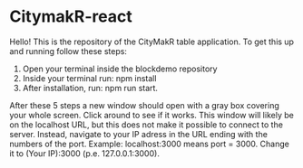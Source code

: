 # CitymakR-react

Hello! This is the repository of the CityMakR table application. To get this up and running follow these steps: 

1. Open your terminal inside the blockdemo repository
2. Inside your terminal run: npm install
5. After installation, run: npm run start.

After these 5 steps a new window should open with a gray box covering your whole screen. Click around to see if it works. This window will likely be on the localhost URL, but this does not make it possible to connect to the server. Instead, navigate to your IP adress in the URL ending with the numbers of the port. Example: localhost:3000 means port = 3000. Change it to (Your IP):3000 (p.e. 127.0.0.1:3000).

